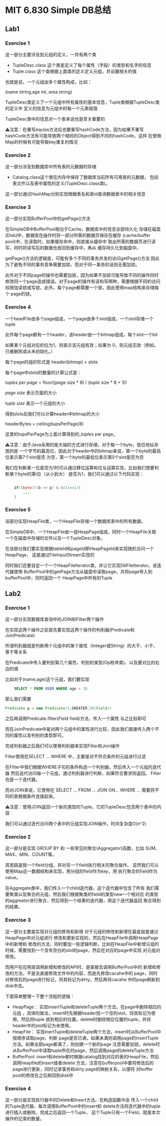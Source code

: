 # MIT 6.830 Simple DB总结
## Lab1
### Exercise 1
这一部分主要涉及到元组的定义，一共有两个类
- TupleDesc.class 这个类是定义了每个属性（字段）的类型和名字的信息
- Tuple.class 这个类根据上面类的定义定义元组，并设置相关的值

也就是说，一个元组由多个属性构成，比如：

(name string,age int, area string)

TupleDesc类定义了一个元组中所有属性的基本信息，Tuple类根据TupleDesc类的定义中
定义的信息为元组中的每一个元素赋值

TupleDesc类中的信息对一个表来说也是至关重要的

⚠️注意：在重写equlas方法后也要重写hashCode方法，因为如果不重写
hashCode方法有可能导致两个相同的Object得到不同的hashCode，这样
在使用Map的时候有可能导致key重复的情况

### Exercise 2

这一部分涉及到数据库中所有表的元数据的存储
- Catalog.class这个类在内存中保存了数据库当前所有可用表的元数据，
包括表文件以及表中属性的定义(TupleDesc.class类)。
  
这一部分通过HashMap分别实现根据表名和表id查询数据表中的相关信息

### Exercise 3

这一部分实现BufferPool中的getPage()方法

在SimpleDB中BufferPool相当于Cache，数据库中的信息全部持久化
存储在磁盘(Disk)中，数据库在操作时将一部分所需的数据页保存在缓存
(cache/buffer pool)中，在读取时，如果缓存命中，则直接从缓存中
取出所需的数据页进行读写，同时将读写后的数据也放回到缓存中，再从
缓存持久化到磁盘中。

getPage()方法的逻辑是，可能有多个不同的事务并发的访问getPage()方法
因此为了避免不同的事务竞争需要加锁，而对于同一事务的话则无需加锁。

此外对于不同page的操作也需要加锁，因为如果不加锁可能导致不同的操作同时
修改同一个page造成错误。对于page的操作有读和写两种，需要根据不同的访问
权限加读锁或写锁，此外，每个page都需要一个锁，因此使用map结构来存储每个
page的锁。

### Exercise 4

一个headFile由多个page组成，一个page由多个slot组成，一个slot存储一个tuple

此外每个page都有一个header，该header由一个bitmap组成，每个slot一个bit

如果某个元组对应的位为1，则表示该元组有效；如果为 0，则元组无效（例如，已被删除或从未初始化。）

每个page的组织形式是 header(bitmap) + slots

每个page中slots的数量的计算公式是：

_tuples per page_ = floor((_page size_ * 8) / (_tuple size_ * 8 + 1))

_page size_ 表示页面的大小

_tuple size_ 表示一个元组的大小

得到slots后我们可以计算header中bitmap的大小

headerBytes = ceiling(tupsPerPage/8)

这里的tupsPerPage为上面计算得到的_tuples per page_

⚠️注意：由于Java采用的是大端的方式进行存储，对于每一个byte，低位地址存放的是
一个字节的最高位，因此对于header中的bitmap来说，第一个byte的最高位表示第7个slot是否
为空，第一个byte的最低位表示第0个slot是否为空

我们在判断某一位是否为1时可以通过移位运算和位与运算实现，比如我们想要判断某个byte的第i位（从小到大）
是否为1，我们可以通过以下代码实现：
```java

    if((byte)((b >> p) & 0x1)==1){
        ...
    }

```

### Exercise 5

该部分实现HeapFile类，一个HeapFile存储一个数据库表中的所有数据。

在SimpleDB中，一个HeapFile由一组HeapPage组成。同时一个HeapFile关联
一个在磁盘中存储的文件以及一个TupleDesc对象。

在该部分我们要实现根据tableId和pageId即HeapPageId来实现随机访问一个HeapPage，
这是通过FileInputStream实现的

同时我们还要自定一个一个HeapFileIterator类，并让它实现DbFileIterator。该迭代器使用
BufferPool中的getPage方法从磁盘中读取page，并将page导入到bufferPool中，同时返回一个
HeapPage中所有的Tuple

## Lab2

### Exercise 1

这一部分实现数据库查询中的JOIN和Filter两个操作

在实现这两个操作之前首先要实现这两个操作的判别器(Predicate和JoinPredicate)

所谓判别器就是判断两个元组中的某个属性（Integer或String）的大于、小于、等于等关系

在Predicate中传入要判别第几个属性、判别的类型(Op枚举类)、以及要对比的右边的值

比如对于(name,age)这个元组，我们要实现 
 
```sql
    SELECT * FROM USER WHERE age > 18
```

那么我们需要
```java
Predicate p = new Predicate(1,GREATER,50(Field))
```
之后再调用Predicate.filter(Field field)方法，传入一个属性
与之比较即可

而在JoinPredicate中是对两个元组中的属性进行比较，因此我们直接传入两个不同的属性以及判别的类型即可。

完成判别器之后我们可以使用判别器来实现Filter和Join操作

Filter使用在SELECT ...  WHERE 中，主要是对不符合条件的元组进行过滤

在Filter中我们根据WHERE子句的条件构造一个判别器，然后传入一个元组的迭代器
然后迭代访问每一个元组，通过判别器进行判断，如果符合要求则返回。
Filter也是一个迭代器。

而对JOIN来说，它使用在 SELECT ... FROM ... JOIN ON... WHERE ...
需要将不同的表根据条件连接起来。

⚠️注意：使用JOIN返回一个新的类型的Tuple，它的TupleDesc包含两个表中的内容

我们可以通过迭代访问两个表中的元组实现JOIN操作，时间复杂度O(n^2)

### Exercise 2

这一部分是实现 GROUP BY 和 一些常见的聚合(Aggregator)函数，比如
SUM、MAX、MIN、COUNT等。

其思路是按一个field分组，并对另一个field执行相关的聚合操作。
显然我们可以使用Map这一数据结构来实现，用分组的field作为key，用
执行聚合的field作为value。

在Aggregate类中，我们传入一个child迭代器，这个迭代器中包含了所有
我们需要聚类以及聚合的元组，然后我们根据聚类的field的类型new一个相对应
的类型的aggreator进行聚合，然后得到一个结果的迭代器，用这个迭代器返回
聚合得到的结果。


### Exercise 3

这一部分主要是实现对元组的修改和新增
对于元组的修改和新增在最底层是通过HeapPage中对元组进行
修改和更新实现的，然后在HeapFile中调用HeapPage中的新增和
修改的方法，同时要加一些逻辑判断，比如在HeapFile中新增元组的
时候，需要找到一个含有空白的slot的page，然后在对应的page中实现
对元组对修改。

而用户在应用层调用新增和修改的API时，是直接去调用BufferPool中的
新增和修改的方法，不是去直接修改文件中的内容，而是先修改cacahe中的
page，同时对修改后的page进行标记，将其标记为dirty。然后再将cacahe
中的page刷新到disk中去。

下面简单整理一下整个流程的逻辑：
- HeapPage：
  实现insertTuple和deleteTuple两个方法，在page中删除相应的元组
  ，具体的做法，insert时先根据header找一个空的slot，将其标记为使用，然后将tuple
  放到相应的位置。delete时删除相应位置的tuple，并将header中的slot标记为未使用。
- HeapFile：
  实现inertTuple和deleteTuple两个方法，insert时从BufferPool中按顺序读取page，判断
  page是否已满，如果未满则调用page的insertTuple方法。如果全部page都满了，则创建一个新的page
  注意需要加锁。delete时从BufferPool中读取tuple所在的page，然后调用page的deleteTuple方法
- BufferPool:
  insert和delete都时根据catalog找到对应的表的HeapFile，然后调用heapfile的insert或者delete
  方法，注意在bufferpool中要将修改后的page进行更新，同时记录事务和dirty page的映射关系，以便将
  对buffer pool的修改在之后刷回到disk中

### Exercise 4

这一部分是实现执行器中的Delete和Insert方法。在构造函数中会
传入一个child的Tuple迭代器，每次调用BufferPool中的insert和
delete方法将迭代器中的tuple进行插入或删除。完成之后返回一个Tuple，
这个Tuple只有一个Field，就是本次操作的记录的数量。

